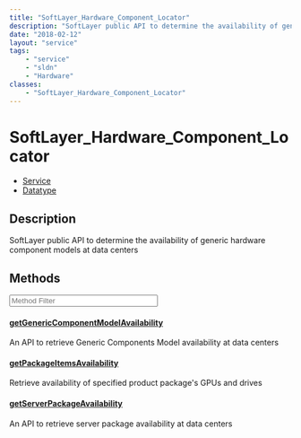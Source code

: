 ```yaml
---
title: "SoftLayer_Hardware_Component_Locator"
description: "SoftLayer public API to determine the availability of generic hardware component models at data centers"
date: "2018-02-12"
layout: "service"
tags:
    - "service"
    - "sldn"
    - "Hardware"
classes:
    - "SoftLayer_Hardware_Component_Locator"
---
```

# SoftLayer_Hardware_Component_Locator
<div id='service-datatype'>
    <ul id='sldn-reference-tabs'>
    <li id='service'> <a href='/reference/services/SoftLayer_Hardware_Component_Locator' >Service</a></li>    <li id='datatype'> <a href='/reference/datatypes/SoftLayer_Hardware_Component_Locator' >Datatype</a></li>
    </ul>
</div>

## Description
SoftLayer public API to determine the availability of generic hardware component models at data centers 



        
<div id="properties" class="content service-content">

## Methods

<div class="view-filters">
    <div class="clearfix">
        <div class="search-input-box">
            <input placeholder="Method Filter" onkeyup="titleSearch(inputId='edit-combine', divId='method-div', elementClass='method-row')" 
                type="text" id="edit-combine" value="" size="30" maxlength="128" class="form-text">
        </div>
    </div>
</div>

<div id="method-div">

<div class="method-row">

#### [getGenericComponentModelAvailability](/reference/services/SoftLayer_Hardware_Component_Locator/getGenericComponentModelAvailability)
An API to retrieve Generic Components Model availability at data centers
</div>

<div class="method-row">

#### [getPackageItemsAvailability](/reference/services/SoftLayer_Hardware_Component_Locator/getPackageItemsAvailability)
Retrieve availability of specified product package's GPUs and drives
</div>

<div class="method-row">

#### [getServerPackageAvailability](/reference/services/SoftLayer_Hardware_Component_Locator/getServerPackageAvailability)
An API to retrieve server package availability at data centers
</div>
</div>

</div>

